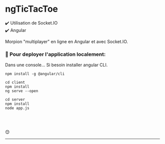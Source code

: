 # ngTicTacToe

✔️ Utilisation de Socket.IO<br/>
✔️ Angular<br/>

Morpion "multiplayer" en ligne en Angular et avec Socket.IO.

### 📕 Pour deployer l'application localement:

Dans une console...
Si besoin installer angular CLI.

``` 
npm install -g @angular/cli
``` 

``` 
cd client
npm install
ng serve --open
```

``` 
cd server
npm install
node app.js
```


<br />
<br />

😊

---
